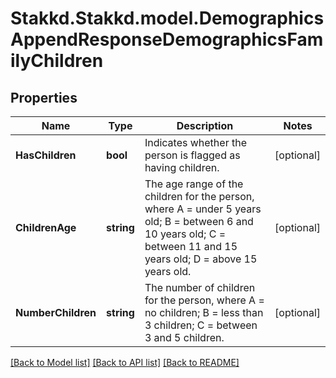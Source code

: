 # Stakkd.Stakkd.model.DemographicsAppendResponseDemographicsFamilyChildren

## Properties

Name | Type | Description | Notes
------------ | ------------- | ------------- | -------------
**HasChildren** | **bool** | Indicates whether the person is flagged as having children. | [optional] 
**ChildrenAge** | **string** | The age range of the children for the person, where A &#x3D; under 5 years old; B &#x3D; between 6 and 10 years old; C &#x3D; between 11 and 15 years old; D &#x3D; above 15 years old. | [optional] 
**NumberChildren** | **string** | The number of children for the person, where A &#x3D; no children; B &#x3D; less than 3 children; C &#x3D; between 3 and 5 children. | [optional] 

[[Back to Model list]](../README.md#documentation-for-models) [[Back to API list]](../README.md#documentation-for-api-endpoints) [[Back to README]](../README.md)

